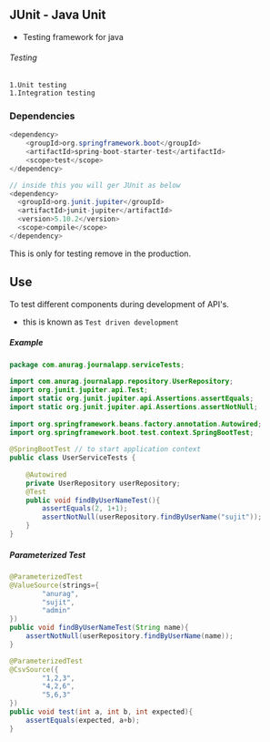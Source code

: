 ## JUnit - Java Unit
- Testing framework for java
###### Testing 
	1.Unit testing 
	1.Integration testing

### Dependencies
```java
<dependency>  
    <groupId>org.springframework.boot</groupId>  
    <artifactId>spring-boot-starter-test</artifactId>  
    <scope>test</scope>  
</dependency>

// inside this you will ger JUnit as below
<dependency>  
  <groupId>org.junit.jupiter</groupId>  
  <artifactId>junit-jupiter</artifactId>  
  <version>5.10.2</version>  
  <scope>compile</scope>  
</dependency>
```
This is only for testing remove in the production.

## Use
To test different components during development of API's.
- this is known as `Test driven development`

##### Example
```java
package com.anurag.journalapp.serviceTests;  
  
import com.anurag.journalapp.repository.UserRepository;  
import org.junit.jupiter.api.Test;  
import static org.junit.jupiter.api.Assertions.assertEquals;  
import static org.junit.jupiter.api.Assertions.assertNotNull;  
  
import org.springframework.beans.factory.annotation.Autowired;  
import org.springframework.boot.test.context.SpringBootTest;  
  
@SpringBootTest // to start application context  
public class UserServiceTests {  
  
    @Autowired  
    private UserRepository userRepository;  
    @Test  
    public void findByUserNameTest(){  
        assertEquals(2, 1+1);  
        assertNotNull(userRepository.findByUserName("sujit"));  
    }  
}
```
##### Parameterized Test
```java
@ParameterizedTest  
@ValueSource(strings={  
        "anurag",  
        "sujit",  
        "admin"  
})  
public void findByUserNameTest(String name){  
    assertNotNull(userRepository.findByUserName(name));  
}

@ParameterizedTest  
@CsvSource({  
        "1,2,3",  
        "4,2,6",  
        "5,6,3"  
})  
public void test(int a, int b, int expected){  
    assertEquals(expected, a+b);  
}
```